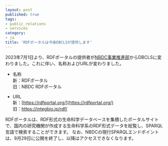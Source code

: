```yaml
---
layout: post
published: true
tags:
- public_relations
- services
category:
- ja
title: 'RDFポータルは今後DBCLSが提供します'
---
```

2023年7月1日より、RDFポータルの提供者が[NBDC事業推進部](https://biosciencedbc.jp/)からDBCLSに変わりました。これに伴い、名称およびURLが変わりました。

* 名称<br/>
新：RDFポータル<br/>
旧：NBDC RDFポータル

* URL<br/>
新：[https://rdfportal.org/](https://rdfportal.org/)<br/>
旧：https://integbio.jp/rdf/

RDFポータルは、RDF形式の生命科学データベースを集積したポータルサイトで、国内の研究機関が作成する生命科学系のRDF形式データを総覧し、SPARQL 言語で検索することができます。
なお、NBDCの現行SPARQLエンドポイントは、9月29日に公開を終了し、以降はアクセスできなくなります。
